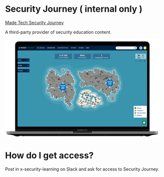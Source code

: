 # Security Journey ( internal only )
[Made Tech Security Journey](https://madetech.securityjourney.com/)

A third-party provider of security education content.

![Security Journey](./diagrams/SecurityJourneyPlatform_Main.webp)

# How do I get access?
Post in x-security-learning on Slack and ask for access to Security Journey.
